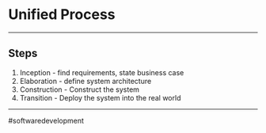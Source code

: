# Unified Process

---

## Steps
1. Inception - find requirements, state business case
2. Elaboration - define system architecture
3. Construction - Construct the system
4. Transition - Deploy the system into the real world

---
#softwaredevelopment 
